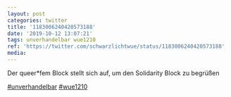 ```yaml
---
layout: post
categories: twitter
title: '1183006240420573188'
date: '2019-10-12 13:07:21'
tags: unverhandelbar wue1210
ref: 'https://twitter.com/schwarzlichtwue/status/1183006240420573188'
media:
---
```

Der queer\*fem Block stellt sich auf, um den Solidarity Block zu begrüßen

[#unverhandelbar](/t/unverhandelbar) [#wue1210](/t/wue1210) 

